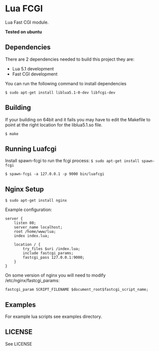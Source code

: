# Lua FCGI

Lua Fast CGI module.

**Tested on ubuntu**

## Dependencies

There are 2 dependencies needed to build this project
they are:

 * Lua 5.1 development
 * Fast CGI development

You can run the following command to install dependencies

    $ sudo apt-get install liblua5.1-0-dev libfcgi-dev

## Building

If your building on 64bit and it fails you may have to edit the Makefile
to point at the right location for the liblua5.1.so file.

    $ make

## Running Luafcgi

Install spawn-fcgi to run the fcgi process: `$ sudo apt-get install spawn-fcgi`

    $ spawn-fcgi -a 127.0.0.1 -p 9000 bin/luafcgi

## Nginx Setup

    $ sudo apt-get install nginx

Example configuration:

    server {
        listen 80;
        server_name localhost;
        root /home/www/lua;
        index index.lua;

        location / {
            try_files $uri /index.lua;
            include fastcgi_params;
            fastcgi_pass 127.0.0.1:9000;
        }
    }

On some version of nginx you will need to modify
/etc/nginx/fastcgi_params:

    fastcgi_param SCRIPT_FILENAME $document_root$fastcgi_script_name;

## Examples

For example lua scripts see examples directory.

## LICENSE

See LICENSE
